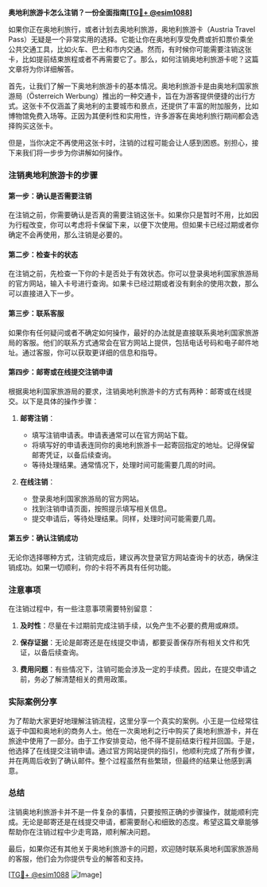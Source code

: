**奥地利旅游卡怎么注销？一份全面指南[[TG💪+ @esim1088](https://t.me/s/esim1088)]**

如果你正在奥地利旅行，或者计划去奥地利旅游，奥地利旅游卡（Austria Travel Pass）无疑是一个非常实用的选择。它能让你在奥地利享受免费或折扣票价乘坐公共交通工具，比如火车、巴士和市内交通。然而，有时候你可能需要注销这张卡，比如提前结束旅程或者不再需要它了。那么，如何注销奥地利旅游卡呢？这篇文章将为你详细解答。

首先，让我们了解一下奥地利旅游卡的基本情况。奥地利旅游卡是由奥地利国家旅游局（Österreich Werbung）推出的一种交通卡，旨在为游客提供便捷的出行方式。这张卡不仅涵盖了奥地利的主要城市和景点，还提供了丰富的附加服务，比如博物馆免费入场等。正因为其便利性和实用性，许多游客在奥地利旅行期间都会选择购买这张卡。

但是，当你决定不再使用这张卡时，注销的过程可能会让人感到困惑。别担心，接下来我们将一步步为你讲解如何操作。

### 注销奥地利旅游卡的步骤

#### 第一步：确认是否需要注销
在注销之前，你需要确认是否真的需要注销这张卡。如果你只是暂时不用，比如因为行程改变，你可以考虑将卡保留下来，以便下次使用。但如果卡已经过期或者你确定不会再使用，那么注销是必要的。

#### 第二步：检查卡的状态
在注销之前，先检查一下你的卡是否处于有效状态。你可以登录奥地利国家旅游局的官方网站，输入卡号进行查询。如果卡已经过期或者没有剩余的使用次数，那么可以直接进入下一步。

#### 第三步：联系客服
如果你有任何疑问或者不确定如何操作，最好的办法就是直接联系奥地利国家旅游局的客服。他们的联系方式通常会在官方网站上提供，包括电话号码和电子邮件地址。通过客服，你可以获取更详细的信息和指导。

#### 第四步：邮寄或在线提交注销申请
根据奥地利国家旅游局的要求，注销奥地利旅游卡的方式有两种：邮寄或在线提交。以下是具体的操作步骤：

1. **邮寄注销**：
   - 填写注销申请表。申请表通常可以在官方网站下载。
   - 将填写好的申请表连同你的奥地利旅游卡一起寄回指定的地址。记得保留邮寄凭证，以备后续查询。
   - 等待处理结果。通常情况下，处理时间可能需要几周的时间。

2. **在线注销**：
   - 登录奥地利国家旅游局的官方网站。
   - 找到注销申请页面，按照提示填写相关信息。
   - 提交申请后，等待处理结果。同样，处理时间可能需要几周。

#### 第五步：确认注销成功
无论你选择哪种方式，注销完成后，建议再次登录官方网站查询卡的状态，确保注销成功。如果一切顺利，你的卡将不再具有任何功能。

### 注意事项

在注销过程中，有一些注意事项需要特别留意：

1. **及时性**：尽量在卡过期前完成注销手续，以免产生不必要的费用或麻烦。
   
2. **保存证据**：无论是邮寄还是在线提交申请，都要妥善保存所有相关文件和凭证，以备后续查询。

3. **费用问题**：有些情况下，注销可能会涉及一定的手续费。因此，在提交申请之前，务必了解清楚相关的费用政策。

### 实际案例分享

为了帮助大家更好地理解注销流程，这里分享一个真实的案例。小王是一位经常往返于中国和奥地利的商务人士。他在一次奥地利之行中购买了奥地利旅游卡，并在旅途中使用了一部分。由于工作安排变动，他不得不提前结束行程并回国。于是，他选择了在线提交注销申请。通过官方网站提供的指引，他顺利完成了所有步骤，并在两周后收到了确认邮件。整个过程虽然有些繁琐，但最终的结果让他感到满意。

### 总结

注销奥地利旅游卡并不是一件复杂的事情，只要按照正确的步骤操作，就能顺利完成。无论是邮寄还是在线提交申请，都需要耐心和细致的态度。希望这篇文章能够帮助你在注销过程中少走弯路，顺利解决问题。

最后，如果你还有其他关于奥地利旅游卡的问题，欢迎随时联系奥地利国家旅游局的客服，他们会为你提供专业的解答和支持。

[[TG💪+ @esim1088](https://t.me/s/esim1088) ![Image](https://i.postimg.cc/4NQfJmqS/Snipaste-2025-05-13-00-14-12.png)]